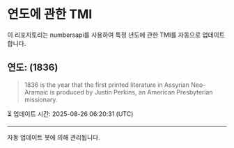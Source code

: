 
# 연도에 관한 TMI

이 리포지토리는 numbersapi를 사용하여 특정 년도에 관한 TMI를 자동으로 업데이트합니다.

## 연도: (1836)
> 1836 is the year that the first printed literature in Assyrian Neo-Aramaic is produced by Justin Perkins, an American Presbyterian missionary.

⏳ 업데이트 시간: 2025-08-26 06:20:31 (UTC)

---
자동 업데이트 봇에 의해 관리됩니다.
